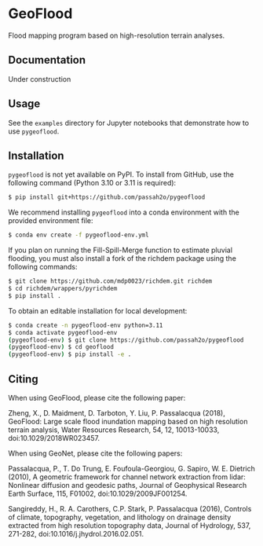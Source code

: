 # GeoFlood

Flood mapping program based on high-resolution terrain analyses.

## Documentation

Under construction

## Usage

See the `examples` directory for Jupyter notebooks that demonstrate how to use `pygeoflood`.

## Installation
`pygeoflood` is not yet available on PyPI. To install from GitHub, use the following command (Python 3.10 or 3.11 is required):

```bash
$ pip install git+https://github.com/passah2o/pygeoflood
```

We recommend installing `pygeoflood` into a conda environment with the provided environment file:

```bash
$ conda env create -f pygeoflood-env.yml
```

If you plan on running the Fill-Spill-Merge function to estimate pluvial flooding, you must also install a fork of the richdem package using the following commands:

```bash
$ git clone https://github.com/mdp0023/richdem.git richdem
$ cd richdem/wrappers/pyrichdem
$ pip install .
```

To obtain an editable installation for local development:

```bash
$ conda create -n pygeoflood-env python=3.11
$ conda activate pygeoflood-env
(pygeoflood-env) $ git clone https://github.com/passah2o/pygeoflood
(pygeoflood-env) $ cd geoflood
(pygeoflood-env) $ pip install -e .
```

[^1]: Instructions for installing `conda`: https://docs.anaconda.com/free/miniconda/#quick-command-line-install.

## Citing

When using GeoFlood, please cite the following paper:

Zheng, X., D. Maidment, D. Tarboton, Y. Liu, P. Passalacqua (2018), GeoFlood: Large scale flood inundation mapping based on high resolution terrain analysis, Water Resources Research, 54, 12, 10013-10033, doi:10.1029/2018WR023457.

When using GeoNet, please cite the following papers:

Passalacqua, P., T. Do Trung, E. Foufoula-Georgiou, G. Sapiro, W. E. Dietrich (2010), A geometric framework for channel network extraction from lidar: Nonlinear diffusion and geodesic paths, Journal of Geophysical Research Earth Surface, 115, F01002, doi:10.1029/2009JF001254.

Sangireddy, H., R. A. Carothers, C.P. Stark, P. Passalacqua (2016), Controls of climate, topography, vegetation, and lithology on drainage density extracted from high resolution topography data, Journal of Hydrology, 537, 271-282, doi:10.1016/j.jhydrol.2016.02.051.
